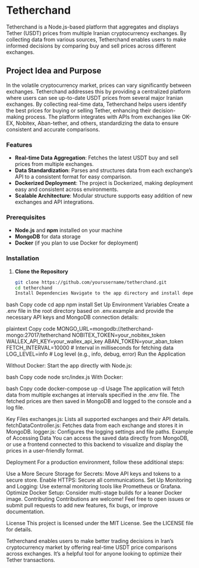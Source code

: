# Tetherchand

Tetherchand is a Node.js-based platform that aggregates and displays Tether (USDT) prices from multiple Iranian cryptocurrency exchanges. By collecting data from various sources, Tetherchand enables users to make informed decisions by comparing buy and sell prices across different exchanges.

## Project Idea and Purpose

In the volatile cryptocurrency market, prices can vary significantly between exchanges. Tetherchand addresses this by providing a centralized platform where users can see up-to-date USDT prices from several major Iranian exchanges. By collecting real-time data, Tetherchand helps users identify the best prices for buying or selling Tether, enhancing their decision-making process. The platform integrates with APIs from exchanges like OK-EX, Nobitex, Aban-tether, and others, standardizing the data to ensure consistent and accurate comparisons.

### Features

- **Real-time Data Aggregation**: Fetches the latest USDT buy and sell prices from multiple exchanges.
- **Data Standardization**: Parses and structures data from each exchange’s API to a consistent format for easy comparison.
- **Dockerized Deployment**: The project is Dockerized, making deployment easy and consistent across environments.
- **Scalable Architecture**: Modular structure supports easy addition of new exchanges and API integrations.

### Prerequisites

- **Node.js** and **npm** installed on your machine
- **MongoDB** for data storage
- **Docker** (if you plan to use Docker for deployment)

### Installation

1. **Clone the Repository**
   ```bash
   git clone https://github.com/yourusername/tetherchand.git
   cd tetherchand
   Install Dependencies Navigate to the app directory and install dependencies:
   ```

bash
Copy code
cd app
npm install
Set Up Environment Variables Create a .env file in the root directory based on .env.example and provide the necessary API keys and MongoDB connection details:

plaintext
Copy code
MONGO_URL=mongodb://tetherchand-mongo:27017/tetherchand
NOBITEX_TOKEN=your_nobitex_token
WALLEX_API_KEY=your_wallex_api_key
ABAN_TOKEN=your_aban_token
FETCH_INTERVAL=10000 # Interval in milliseconds for fetching data
LOG_LEVEL=info # Log level (e.g., info, debug, error)
Run the Application

Without Docker: Start the app directly with Node.js:

bash
Copy code
node src/index.js
With Docker:

bash
Copy code
docker-compose up -d
Usage
The application will fetch data from multiple exchanges at intervals specified in the .env file. The fetched prices are then saved in MongoDB and logged to the console and a log file.

Key Files
exchanges.js: Lists all supported exchanges and their API details.
fetchDataController.js: Fetches data from each exchange and stores it in MongoDB.
logger.js: Configures the logging settings and file paths.
Example of Accessing Data
You can access the saved data directly from MongoDB, or use a frontend connected to this backend to visualize and display the prices in a user-friendly format.

Deployment
For a production environment, follow these additional steps:

Use a More Secure Storage for Secrets: Move API keys and tokens to a secure store.
Enable HTTPS: Secure all communications.
Set Up Monitoring and Logging: Use external monitoring tools like Prometheus or Grafana.
Optimize Docker Setup: Consider multi-stage builds for a leaner Docker image.
Contributing
Contributions are welcome! Feel free to open issues or submit pull requests to add new features, fix bugs, or improve documentation.

License
This project is licensed under the MIT License. See the LICENSE file for details.

Tetherchand enables users to make better trading decisions in Iran’s cryptocurrency market by offering real-time USDT price comparisons across exchanges. It’s a helpful tool for anyone looking to optimize their Tether transactions.
